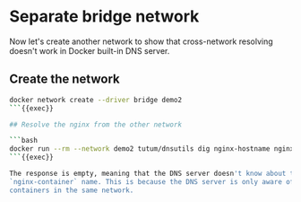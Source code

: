 # Separate bridge network

Now let's create another network to show that cross-network resolving doesn't
work in Docker built-in DNS server.

## Create the network

```bash
docker network create --driver bridge demo2
```{{exec}}

## Resolve the nginx from the other network

```bash
docker run --rm --network demo2 tutum/dnsutils dig nginx-hostname nginx-container nginx-alias +search +short
```{{exec}}

The response is empty, meaning that the DNS server doesn't know about the
`nginx-container` name. This is because the DNS server is only aware of the
containers in the same network.
